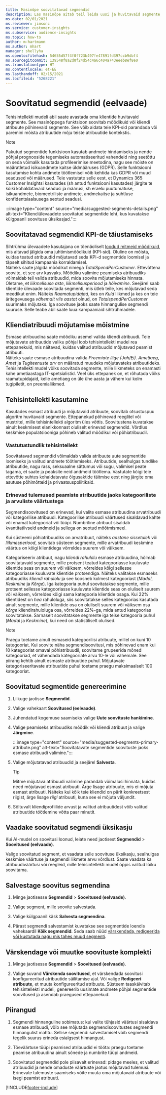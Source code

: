 ```yaml
---
title: Masinõpe soovitatavad segmendid
description: Las masinõpe aitab teil leida uusi ja huvitavaid segmente, mis põhinevad kliendi atribuutidel.
ms.date: 02/01/2021
ms.reviewer: jimsonc
ms.service: customer-insights
ms.subservice: audience-insights
ms.topic: how-to
author: m-hartmann
ms.author: mhart
manager: shellyha
ms.openlocfilehash: 54655d57f4f0f723b497fe47891fd397ccb9dbf4
ms.sourcegitcommit: 139548f8a2d0f24d54c4a6c404a743eeeb8ef8e0
ms.translationtype: HT
ms.contentlocale: et-EE
ms.lasthandoff: 02/15/2021
ms.locfileid: "5268221"
---
```

# <a name="suggested-segments-preview"></a>Soovitatud segmendid (eelvaade)

Tehisintellekti mudeli abil saate avastada oma klientide huvitavaid segmente. See masinõppega funktsioon soovitab mõõdikuid või kliendi atribuute põhinevaid segmente. See võib aidata teie KPI-sid parandada või paremini mõista atribuutide mõju teiste atribuutide kontekstis. 

> [!NOTE]
> Pakutud segmentide funktsioon kasutab andmete hindamiseks ja nende põhjal prognooside tegemiseks automatiseeritud vahendeid ning seetõttu on seda võimalik kasutada profileerimise meetodina, nagu see mõiste on määratletud isikuandmete kaitse üldmääruses (GDPR). Selle funktsiooni kasutamise kohta andmete töötlemisel võib kehtida kas GDPR või muud seadused või määrused. Teie vastutate selle eest, et Dynamics 365 Customer Insightsi kasutades (sh antud funktsiooni kasutades) järgite te kõiki kohaldatavaid seadusi ja määrusi, sh eraelu puutumatuse, isikuandmete, biomeetriliste andmete, andmekaitse ja suhtluse konfidentsiaalsusega seotud seadusi.

:::image type="content" source="media/suggested-segments-details.png" alt-text="Kliendiülevaadete soovitatud segmentide leht, kus kuvatakse külgpaanil soovituse üksikasjad.":::

## <a name="suggested-segments-to-improve-your-kpis"></a>Soovitatavad segmendid KPI-de täiustamiseks

Sihtrühma ülevaadete kasutajana on tõenäoliselt [loodud mitmeid mõõdikuid](measures.md), mis aitavad jälgida oma juhtimismõõdikuid (KPI-sid). Oluline on mõista, kuidas teatud atribuudid mõjutavad seda KPI-d segmentide loomisel ja täpselt sihitud kampaania korraldamisel.   
Näiteks saate jälgida mõõdikut nimega *TotalSpendPerCustomer*. Ettevõttena soovite, et see arv kasvaks. Mõõdiku valimine peamiseks atribuudiks võimaldab teil valida atribuudid, mida soovite mõjutamiseks hinnata. Oletame, et *liikmelisuse aste*, *liikmelisusperiood* ja *hõivamine*. Seejärel saab klientide ülevaade soovitada segmenti, mis ütleb teile, kes mõjutavad seda meedikut enim. Näiteks *Raamatupidajad*, kes on *Kuld* liikmed ja kes on teie äritegevusega *vähemalt viis aastat* olnud, on *TotalspendPerCustomer* suurimaks mõjutaks. Iga soovituse jaoks saate hinnangulise segmendi suuruse. Selle teabe abil saate luua kampaaniaid sihtrühmadele.

## <a name="understand-what-influences-a-customer-attribute"></a>Kliendiatribuudi mõjutamise mõistmine

Esmase atribuudina saate mõõdiku asemel valida kliendi atribuudi. Teie mõjutavate atribuutide valiku põhjal loob tehisintellekti mudel rea ettepanekuid, mis näitavad, kuidas valitud atribuudid mõjutavad peamist atribuuti.   
Näiteks saate esmase atribuudina valida *Preemiate liige (Jah/Ei)*. *Ametiaeg*, *Amet* ja *Tugiteenuste arv* on määratud muudeks mõjutavateks atribuutideks. Tehisintellekti mudel võiks soovitada segmente, mille liikmeteks on enamasti kahe ametiaastaga IT-spetsialistid. Veel üks ettepanek on, et rõhutada võiks raamatupidajaid, kelle ametiaeg on üle ühe aasta ja vähem kui kolm tugipiletit, on preemialiikmed. 

## <a name="artificial-intelligence-usage"></a>Tehisintellekti kasutamine

Kasutades esmast atribuuti ja mõjutavaid atribuute, soovitab otsustuspuu algoritm huvitavaid segmente. Ettepanekud põhinevad reeglitel või mustritel, mille tehisintellekti algoritm üles võttis. Soovitustena kuvatakse ainult keskmisest elanikkonnast oluliselt erinevad segmendid. Võrdlus keskmise populatsiooniga põhineb valitud mõõdikul või põhiatribuudil.

### <a name="responsible-ai"></a>Vastutustundlik tehisintellekt

Soovitatavad segmendid võimaldab valida atribuute uute segmentide loomiseks ja valitud andmete töötlemiseks. Atribuutide, sealhulgas tundlike atribuutide, nagu rass, seksuaalne sättumus või sugu, valimisel peate tagama, et saate ja peaksite neid andmeid töötlema. Vastutate kõigi teie ettevõtte suhtes kohaldatavate õigusaktide täitmise eest ning järgite oma asutuse põhimõtteid ja privaatsuspoliitikaid.

### <a name="different-results-for-primary-attributes-with-categorical-and-numeric-values"></a>Erinevad tulemused peamiste atribuutide jaoks kategooriliste ja arvuliste väärtustega

Segmendisoovitused on erinevad, kui valite esmase atribuudina arvatribuudi või kategorilise atribuudi. Kategoorilise atribuudi väärtused sisaldavad kahte või enamat kategooriat või tüüpi. Numbriline atribuut sisaldab kvantitatiivseid andmeid ja sellega on seotud mõõtmismeel.

Kui süsteemi põhiatribuudiks on arvatribuut, näiteks *aastane sissetulek* või *liikmesperiood*, soovitab süsteem segmente, mille arvatribuudi keskmine väärtus on kõigi klientidega võrreldes suurem või väiksem.

Kategoriseeriv atribuut, nagu *kliendi rahulolu* esmase atribuudina, hõlmab soovitatavaid segmente, mille protsent teatud kategooriasse kuuluvate klientide seas on suurem või väiksem, võrreldes kõigi sellesse kategooriasse kuuluvate klientide protsendiga. Näiteks valitakse esmaseks atribuudiks *kliendi rahulolu* ja see koosneb kolmest kategooriast (*Madal*, *Keskmine* ja *Kõrge*). Iga kategooria puhul soovitatakse segmente, mille protsent sellesse kategooriasse kuuluvate klientide seas on oluliselt suurem või väiksem, võrreldes kõigi sama kategooria klientide osaga. Kui 22% klientidest on *hea* rahuloluga, siis soovitatakse selles kategoorias kasutada ainult segmente, mille klientide osa on oluliselt suurem või väiksem osa *kõrge* kliendirahuloluga osa, võrreldes 22%-ga, mida antud kategoorias soovitatakse. Sarnaselt soovitatakse segmente iga teise kategooria puhul (*Madal* ja *Keskmine*), kui need on statistiliselt olulised.

> [!NOTE]
> Praegu toetame ainult esmaseid kategoorilisi atribuute, millel on kuni 10 kategooriat. Kui soovite näha segmendisoovitusi, mis põhinevad enam kui 10 kategooriat omaval põhiatribuudil, soovitame grupeerida mõned kategooriad, et vähendada kategooriate arvu 10-le või vähemale. See piirang kehtib ainult esmaste atribuutide puhul. Mõjutavate kategoriseeritavate atribuutide puhul toetame praegu maksimaalselt 100 kategooriat.

## <a name="generate-suggested-segments"></a>Soovitatud segmentide genereerimine

1. Liikuge jaotisse **Segmendid**.

1. Valige vahekaart **Soovitused (eelvaade)**.

1. Juhendatud kogemuse saamiseks valige **Uute soovituste hankimine**.

1. Valige peamiseks atribuudiks mõõdik või kliendi atribuut ja valige **Järgmine**.

   :::image type="content" source="media/suggested-segments-primary-attribute.png" alt-text="Soovitatavate segmentide soovituste jaoks esmase atribuudi valimine.":::

1. Valige mõjutatavad atribuudid ja seejärel **Salvesta**.
   
   > [!TIP]
   > Mitme mõjutava atribuudi valimine parandab võimalusi hinnata, kuidas need mõjutavad esmast atribuuti. Ärge lisage atribuute, mis ei mõjuta esmast atribuuti. Näiteks kui kõik teie kliendid on pärit konkreetsest riigist, ärge lisage *riigi* atribuuti, kuna see ei mõjuta väljundit.

1. Sõltuvalt kliendiprofiilide arvust ja valitud atribuutidest võib valitud atribuutide töötlemine võtta paar minutit. 

## <a name="view-details-of-a-suggested-segment"></a>Vaadake soovitatud segmendi üksikasju

Kui AI-mudel on soovitusi loonud, leiate need jaotisest **Segmendid** > **Soovitused (eelvaade)**.
 
Valige soovitatud segment, et vaadata selle soovituse üksikasju, sealhulgas keskmise väärtuse ja segmendi liikmete arvu võrdlust. Saate vaadata ka atribuudiväärtusi või reegleid, mille tehisintellekti mudel õppis valitud lõiku soovitama.

## <a name="save-a-suggestion-as-a-segment"></a>Salvestage soovitus segmendina

1. Minge jaotisesse **Segmendid** > **Soovitused (eelvaade)**.

1. Valige segment, mille soovite salvestada. 

1. Valige külgpaanil käsk **Salvesta segmendina**. 

1. Pärast segmendi salvestamist kuvatakse see segmentide loendis vahekaardil **Kõik segmendid**. Seda saab nüüd [värskendada, redigeerida või kustutada nagu mis tahes muud segmenti](segments.md).

## <a name="refresh-or-edit-a-set-of-suggestions"></a>Värskendage või muutke soovituste komplekti

1. Minge jaotisesse **Segmendid** > **Soovitused (eelvaade)**.

1. Valige suvand **Värskenda soovitused**, et värskendada soovitusi konfigureeritud atribuutide säilitamise ajal. Või valige **Redigeeri atribuute**, et muuta konfigureeritud atribuute. Süsteem taaskäivitab tehisintellekti mudeli, genereerib uusimate andmete põhjal segmentide soovitused ja asendab praegused ettepanekud.

## <a name="limitations"></a>Piirangud

1. Segmendi hinnanguline sobimatus: kui valite tühjasid väärtusi sisaldava esmase atribuudi, võib see mõjutada segmendisoovitustes segmendi hinnangulist mahtu. Sellise segmendi salvestamisel võib segmendi tegelik suurus erineda esialgsest hinnangust.
 
2. Tõeväärtuse tüüpi peamised atribuudid ei tööta: praegu toetame peamise atribuudina ainult sõnede ja numbrite tüüpi andmeid.

3. Soovitatud segmendid pole piisavalt erinevad: pidage meeles, et valitud atribuudid ja nende omaduste väärtuste jaotus mõjutavad tulemusi. Erinevate tulemuste saamiseks võite muuta oma mõjutavaid atribuute või isegi peamist atribuuti.



[!INCLUDE[footer-include](../includes/footer-banner.md)]